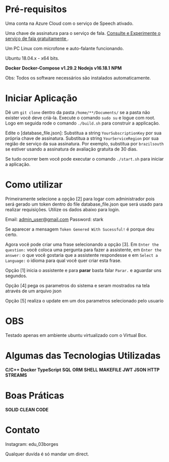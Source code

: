 # Pré-requisitos

Uma conta na Azure Cloud com o serviço de Speech ativado.

Uma chave de assinatura para o serviço de fala. [Consulte e Experimente o serviço de fala gratuitamente ](https://learn.microsoft.com/pt-br/azure/cognitive-services/speech-service/overview#try-the-speech-service-for-free).

Um PC Linux com microfone e auto-falante funcionando.

Ubuntu 18.04.x - x64 bits.

**Docker**
**Docker-Compose v1.29.2**
**Nodejs v16.18.1**
**NPM**

Obs: Todos os software necessários são instalados automaticamente.

# Iniciar Aplicação

Dê um ```git clone``` dentro da pasta ```/home/**/Documents/``` se a pasta não exister você deve criá-la.
Execute o comando ```sudo su``` e logue com root. Logo em seguida rode o comando ```./build.sh``` para construir a applicação.

Edite o [database_file.json]:
Substitua a string ```YourSubscriptionKey``` por sua própria chave de assinatura.
Substitua a string ```YourServiceRegion``` por sua região de serviço da sua assinatura. Por exemplo, substitua por ```brazilsouth``` se estiver usando a assinatura de avaliação gratuita de 30 dias.

Se tudo ocorrer bem você pode executar o comando ```./start.sh``` para iniciar a aplicação.

# Como utilizar

Primeiramente selecione a opção [2] para logar com administrador pois será gerado um token dentro do file database_file.json que será usado para realizar requisições. Utilize os dados abaixo para login.

Email: admin_user@gmail.com
Password: stark

Se aparecer a mensagem ```Token Genered With Sucessful!``` é porque deu certo. 

Agora você pode criar uma frase selecionando a opção [3]. Em ```Enter the question:``` você coloca uma pergunta para fazer a assistente, em ```Enter the answer:``` o que você gostaria que a assistente respondesse e em ```Select a Language:``` o idioma para qual você quer criar esta frase. 

Opção [1] inicia o assistente e para **parar** basta falar ```Parar.``` e aguardar uns segundos.

Opção [4] pega os parametros do sistema e seram mostrados na tela através de um arquivo json

Opção [5] realiza o update em um dos parametros selecionado pelo usuario

# OBS

Testado apenas em ambiente ubuntu virtualizado com o Virtual Box.

# Algumas das Tecnologias Utilizadas

**C/C++**
**Docker**
**TypeScript**
**SQL**
**ORM**
**SHELL**
**MAKEFILE**
**JWT**
**JSON**
**HTTP**
**STREAMS**

# Boas Práticas

**SOLID**
**CLEAN CODE**

# Contato

Instagram: edu_03borges

Qualquer duvída é só mandar um direct.
